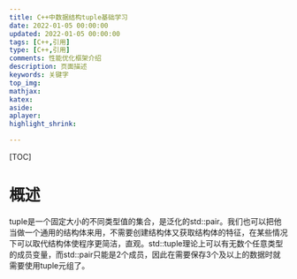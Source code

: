 ```yaml
---
title: C++中数据结构tuple基础学习
date: 2022-01-05 00:00:00
updated: 2022-01-05 00:00:00
tags: [C++,引用]
type: [C++,引用]
comments: 性能优化框架介绍
description: 页面描述
keywords: 关键字
top_img:
mathjax:
katex:
aside:
aplayer:
highlight_shrink:

---
```


[TOC]

# 概述

tuple是一个固定大小的不同类型值的集合，是泛化的std::pair。我们也可以把他当做一个通用的结构体来用，不需要创建结构体又获取结构体的特征，在某些情况下可以取代结构体使程序更简洁，直观。std::tuple理论上可以有无数个任意类型的成员变量，而std::pair只能是2个成员，因此在需要保存3个及以上的数据时就需要使用tuple元组了。
